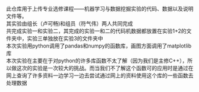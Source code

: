 此仓库用于上传专业选修课程——机器学习与数据挖掘实验的代码、数据以及说明文件等。  
其实验由组长（卢可畅)和组员（符气伟）两人共同完成  
共完成实验一和实验二，其完成的实验一和二的代码机数据都放置在实验1+2的文件夹中，实验三单独放在实验3的文件夹中  
本次实验用python调用了pandas和numpy的函数库，画图方面调用了matplotlib库  
本次实验在主要在于对python的许多库函数不太了解（因为我们是主修C++），所以做这次的实验是一次较大的挑战。而当我们不了解这个函数可的应用时是通过在网上查询了许多资料一边学习一边去尝试通过网上的资料使用这个库的一些函数去处理数据
